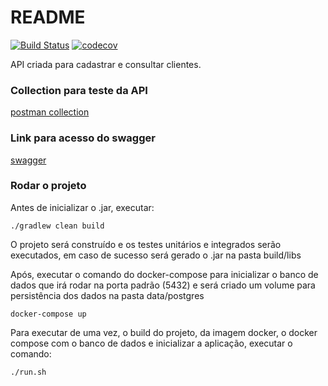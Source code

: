 # README #

[![Build Status](https://travis-ci.com/lucas_cs_simonini/CustomerSearch.svg?branch=master)](https://travis-ci.com/lucas_cs_simonini/CustomerSearch)
[![codecov](https://https://codecov.io/bb/lucas_cs_simonini/customersearch/branch/master/graph/badge.svg)](https://https://codecov.io/bb/lucas_cs_simonini/customersearch)

API criada para cadastrar  e consultar clientes.

### Collection para teste da API ###

[postman collection](customer_collection.postman_collection.json)

### Link para acesso do swagger ###

[swagger](http://127.0.1.1:8081/customersearch/swagger-ui.html#/)

### Rodar o projeto ###

Antes de inicializar o .jar, executar:

`./gradlew clean build`

O projeto será construído e os testes unitários e integrados serão executados, 
em caso de sucesso será gerado o .jar na pasta build/libs


Após, executar o comando do docker-compose para inicializar o banco de dados que irá rodar 
na porta padrão (5432) e será criado um volume para persistência dos dados na pasta data/postgres

`docker-compose up`

Para executar de uma vez, o build do projeto, da imagem docker, o docker compose com o banco de dados
e inicializar a aplicação, executar o comando:

`./run.sh`
